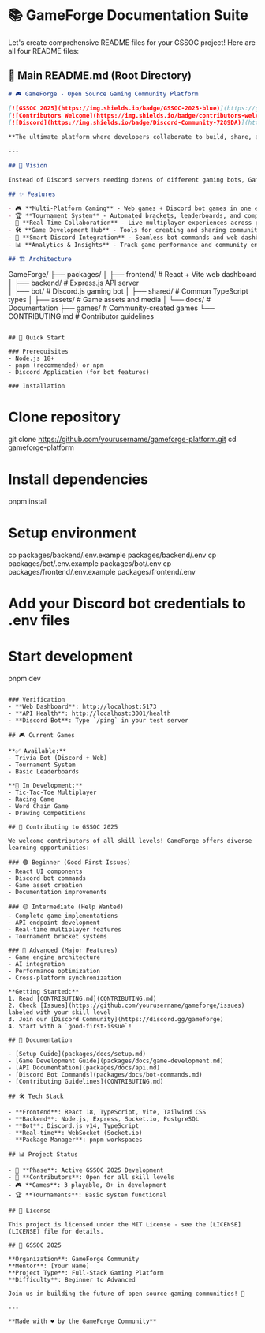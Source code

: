 # 📚 GameForge Documentation Suite

Let's create comprehensive README files for your GSSOC project! Here are all four README files:

## 🎯 Main README.md (Root Directory)

```markdown
# 🎮 GameForge - Open Source Gaming Community Platform

[![GSSOC 2025](https://img.shields.io/badge/GSSOC-2025-blue)](https://gssoc.girlscript.tech/)
[![Contributors Welcome](https://img.shields.io/badge/contributors-welcome-brightgreen.svg)](CONTRIBUTING.md)
[![Discord](https://img.shields.io/badge/Discord-Community-7289DA)](https://discord.gg/gameforge)

**The ultimate platform where developers collaborate to build, share, and play open source games together.**

---

## 🌟 Vision

Instead of Discord servers needing dozens of different gaming bots, GameForge provides an integrated ecosystem where communities can play games, host tournaments, and collaborate on game development - all in one platform.

## ✨ Features

- 🎮 **Multi-Platform Gaming** - Web games + Discord bot games in one ecosystem
- 🏆 **Tournament System** - Automated brackets, leaderboards, and competitions  
- 👥 **Real-Time Collaboration** - Live multiplayer experiences across platforms
- 🛠️ **Game Development Hub** - Tools for creating and sharing community games
- 🤖 **Smart Discord Integration** - Seamless bot commands and web dashboard sync
- 📊 **Analytics & Insights** - Track game performance and community engagement

## 🏗️ Architecture

```
GameForge/
├── packages/
│   ├── frontend/      # React + Vite web dashboard
│   ├── backend/       # Express.js API server  
│   ├── bot/           # Discord.js gaming bot
│   ├── shared/        # Common TypeScript types
│   ├── assets/        # Game assets and media
│   └── docs/          # Documentation
├── games/             # Community-created games
└── CONTRIBUTING.md    # Contributor guidelines
```

## 🚀 Quick Start

### Prerequisites
- Node.js 18+
- pnpm (recommended) or npm
- Discord Application (for bot features)

### Installation
```
# Clone repository
git clone https://github.com/yourusername/gameforge-platform.git
cd gameforge-platform

# Install dependencies
pnpm install

# Setup environment
cp packages/backend/.env.example packages/backend/.env
cp packages/bot/.env.example packages/bot/.env
cp packages/frontend/.env.example packages/frontend/.env

# Add your Discord bot credentials to .env files

# Start development
pnpm dev
```

### Verification
- **Web Dashboard**: http://localhost:5173
- **API Health**: http://localhost:3001/health  
- **Discord Bot**: Type `/ping` in your test server

## 🎮 Current Games

**✅ Available:**
- Trivia Bot (Discord + Web)
- Tournament System
- Basic Leaderboards

**🚧 In Development:**
- Tic-Tac-Toe Multiplayer
- Racing Game
- Word Chain Game
- Drawing Competitions

## 🤝 Contributing to GSSOC 2025

We welcome contributors of all skill levels! GameForge offers diverse learning opportunities:

### 🟢 Beginner (Good First Issues)
- React UI components
- Discord bot commands
- Game asset creation
- Documentation improvements

### 🟡 Intermediate (Help Wanted)  
- Complete game implementations
- API endpoint development
- Real-time multiplayer features
- Tournament bracket systems

### 🔴 Advanced (Major Features)
- Game engine architecture
- AI integration
- Performance optimization
- Cross-platform synchronization

**Getting Started:**
1. Read [CONTRIBUTING.md](CONTRIBUTING.md)
2. Check [Issues](https://github.com/yourusername/gameforge/issues) labeled with your skill level
3. Join our [Discord Community](https://discord.gg/gameforge)
4. Start with a `good-first-issue`!

## 📖 Documentation

- [Setup Guide](packages/docs/setup.md)
- [Game Development Guide](packages/docs/game-development.md)
- [API Documentation](packages/docs/api.md)
- [Discord Bot Commands](packages/docs/bot-commands.md)
- [Contributing Guidelines](CONTRIBUTING.md)

## 🛠️ Tech Stack

- **Frontend**: React 18, TypeScript, Vite, Tailwind CSS
- **Backend**: Node.js, Express, Socket.io, PostgreSQL
- **Bot**: Discord.js v14, TypeScript
- **Real-time**: WebSocket (Socket.io)
- **Package Manager**: pnpm workspaces

## 📊 Project Status

- 🎯 **Phase**: Active GSSOC 2025 Development
- 👥 **Contributors**: Open for all skill levels
- 🎮 **Games**: 3 playable, 8+ in development
- 🏆 **Tournaments**: Basic system functional

## 📄 License

This project is licensed under the MIT License - see the [LICENSE](LICENSE) file for details.

## 🌟 GSSOC 2025

**Organization**: GameForge Community  
**Mentor**: [Your Name]  
**Project Type**: Full-Stack Gaming Platform  
**Difficulty**: Beginner to Advanced  

Join us in building the future of open source gaming communities! 🚀

---

**Made with ❤️ by the GameForge Community**
```

